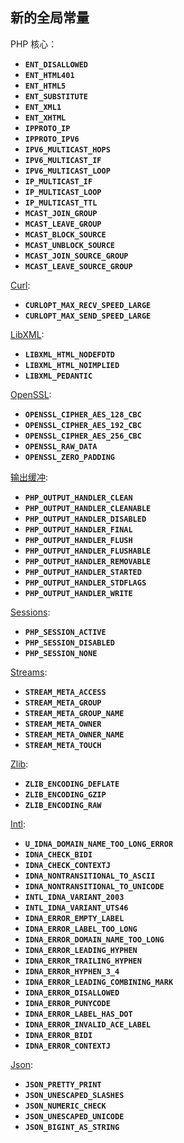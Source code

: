 新的全局常量
------------

PHP 核心：

-   <span class="simpara"> **`ENT_DISALLOWED`** </span>
-   <span class="simpara"> **`ENT_HTML401`** </span>
-   <span class="simpara"> **`ENT_HTML5`** </span>
-   <span class="simpara"> **`ENT_SUBSTITUTE`** </span>
-   <span class="simpara"> **`ENT_XML1`** </span>
-   <span class="simpara"> **`ENT_XHTML`** </span>
-   <span class="simpara"> **`IPPROTO_IP`** </span>
-   <span class="simpara"> **`IPPROTO_IPV6`** </span>
-   <span class="simpara"> **`IPV6_MULTICAST_HOPS`** </span>
-   <span class="simpara"> **`IPV6_MULTICAST_IF`** </span>
-   <span class="simpara"> **`IPV6_MULTICAST_LOOP`** </span>
-   <span class="simpara"> **`IP_MULTICAST_IF`** </span>
-   <span class="simpara"> **`IP_MULTICAST_LOOP`** </span>
-   <span class="simpara"> **`IP_MULTICAST_TTL`** </span>
-   <span class="simpara"> **`MCAST_JOIN_GROUP`** </span>
-   <span class="simpara"> **`MCAST_LEAVE_GROUP`** </span>
-   <span class="simpara"> **`MCAST_BLOCK_SOURCE`** </span>
-   <span class="simpara"> **`MCAST_UNBLOCK_SOURCE`** </span>
-   <span class="simpara"> **`MCAST_JOIN_SOURCE_GROUP`** </span>
-   <span class="simpara"> **`MCAST_LEAVE_SOURCE_GROUP`** </span>

<a href="/book/curl.html" class="link">Curl</a>:

-   <span class="simpara"> **`CURLOPT_MAX_RECV_SPEED_LARGE`** </span>
-   <span class="simpara"> **`CURLOPT_MAX_SEND_SPEED_LARGE`** </span>

<a href="/book/libxml.html" class="link">LibXML</a>:

-   <span class="simpara"> **`LIBXML_HTML_NODEFDTD`** </span>
-   <span class="simpara"> **`LIBXML_HTML_NOIMPLIED`** </span>
-   <span class="simpara"> **`LIBXML_PEDANTIC`** </span>

<a href="/book/openssl.html" class="link">OpenSSL</a>:

-   <span class="simpara"> **`OPENSSL_CIPHER_AES_128_CBC`** </span>
-   <span class="simpara"> **`OPENSSL_CIPHER_AES_192_CBC`** </span>
-   <span class="simpara"> **`OPENSSL_CIPHER_AES_256_CBC`** </span>
-   <span class="simpara"> **`OPENSSL_RAW_DATA`** </span>
-   <span class="simpara"> **`OPENSSL_ZERO_PADDING`** </span>

<a href="/book/outcontrol.html" class="link">输出缓冲</a>:

-   <span class="simpara"> **`PHP_OUTPUT_HANDLER_CLEAN`** </span>
-   <span class="simpara"> **`PHP_OUTPUT_HANDLER_CLEANABLE`** </span>
-   <span class="simpara"> **`PHP_OUTPUT_HANDLER_DISABLED`** </span>
-   <span class="simpara"> **`PHP_OUTPUT_HANDLER_FINAL`** </span>
-   <span class="simpara"> **`PHP_OUTPUT_HANDLER_FLUSH`** </span>
-   <span class="simpara"> **`PHP_OUTPUT_HANDLER_FLUSHABLE`** </span>
-   <span class="simpara"> **`PHP_OUTPUT_HANDLER_REMOVABLE`** </span>
-   <span class="simpara"> **`PHP_OUTPUT_HANDLER_STARTED`** </span>
-   <span class="simpara"> **`PHP_OUTPUT_HANDLER_STDFLAGS`** </span>
-   <span class="simpara"> **`PHP_OUTPUT_HANDLER_WRITE`** </span>

<a href="/book/session.html" class="link">Sessions</a>:

-   <span class="simpara"> **`PHP_SESSION_ACTIVE`** </span>
-   <span class="simpara"> **`PHP_SESSION_DISABLED`** </span>
-   <span class="simpara"> **`PHP_SESSION_NONE`** </span>

<a href="/book/stream.html" class="link">Streams</a>:

-   <span class="simpara"> **`STREAM_META_ACCESS`** </span>
-   <span class="simpara"> **`STREAM_META_GROUP`** </span>
-   <span class="simpara"> **`STREAM_META_GROUP_NAME`** </span>
-   <span class="simpara"> **`STREAM_META_OWNER`** </span>
-   <span class="simpara"> **`STREAM_META_OWNER_NAME`** </span>
-   <span class="simpara"> **`STREAM_META_TOUCH`** </span>

<a href="/book/zlib.html" class="link">Zlib</a>:

-   <span class="simpara"> **`ZLIB_ENCODING_DEFLATE`** </span>
-   <span class="simpara"> **`ZLIB_ENCODING_GZIP`** </span>
-   <span class="simpara"> **`ZLIB_ENCODING_RAW`** </span>

<a href="/book/intl.html" class="link">Intl</a>:

-   <span class="simpara"> **`U_IDNA_DOMAIN_NAME_TOO_LONG_ERROR`**
    </span>
-   <span class="simpara"> **`IDNA_CHECK_BIDI`** </span>
-   <span class="simpara"> **`IDNA_CHECK_CONTEXTJ`** </span>
-   <span class="simpara"> **`IDNA_NONTRANSITIONAL_TO_ASCII`** </span>
-   <span class="simpara"> **`IDNA_NONTRANSITIONAL_TO_UNICODE`** </span>
-   <span class="simpara"> **`INTL_IDNA_VARIANT_2003`** </span>
-   <span class="simpara"> **`INTL_IDNA_VARIANT_UTS46`** </span>
-   <span class="simpara"> **`IDNA_ERROR_EMPTY_LABEL`** </span>
-   <span class="simpara"> **`IDNA_ERROR_LABEL_TOO_LONG`** </span>
-   <span class="simpara"> **`IDNA_ERROR_DOMAIN_NAME_TOO_LONG`** </span>
-   <span class="simpara"> **`IDNA_ERROR_LEADING_HYPHEN`** </span>
-   <span class="simpara"> **`IDNA_ERROR_TRAILING_HYPHEN`** </span>
-   <span class="simpara"> **`IDNA_ERROR_HYPHEN_3_4`** </span>
-   <span class="simpara"> **`IDNA_ERROR_LEADING_COMBINING_MARK`**
    </span>
-   <span class="simpara"> **`IDNA_ERROR_DISALLOWED`** </span>
-   <span class="simpara"> **`IDNA_ERROR_PUNYCODE`** </span>
-   <span class="simpara"> **`IDNA_ERROR_LABEL_HAS_DOT`** </span>
-   <span class="simpara"> **`IDNA_ERROR_INVALID_ACE_LABEL`** </span>
-   <span class="simpara"> **`IDNA_ERROR_BIDI`** </span>
-   <span class="simpara"> **`IDNA_ERROR_CONTEXTJ`** </span>

<a href="/book/json.html" class="link">Json</a>:

-   <span class="simpara"> **`JSON_PRETTY_PRINT`** </span>
-   <span class="simpara"> **`JSON_UNESCAPED_SLASHES`** </span>
-   <span class="simpara"> **`JSON_NUMERIC_CHECK`** </span>
-   <span class="simpara"> **`JSON_UNESCAPED_UNICODE`** </span>
-   <span class="simpara"> **`JSON_BIGINT_AS_STRING`** </span>
